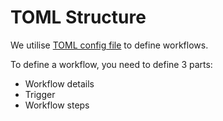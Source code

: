 TOML Structure
==============

We utilise [TOML config file](https://toml.io/en/) to define workflows.

To define a workflow, you need to define 3 parts:
- Workflow details
- Trigger
- Workflow steps
